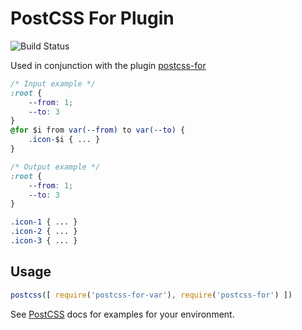 # PostCSS For Plugin
![Build Status](https://travis-ci.org/GitScrum/postcss-for-variables.svg?style=flat-square)

Used in conjunction with the plugin [postcss-for](https://github.com/antyakushev/postcss-for)



```css
/* Input example */
:root {
	--from: 1;
	--to: 3
}
@for $i from var(--from) to var(--to) {
	.icon-$i { ... }
}
```

```css
/* Output example */
:root {
	--from: 1;
	--to: 3
}

.icon-1 { ... }
.icon-2 { ... }
.icon-3 { ... }

```

## Usage

```js
postcss([ require('postcss-for-var'), require('postcss-for') ])
```

See [PostCSS](https://github.com/postcss/postcss) docs for examples for your environment.
